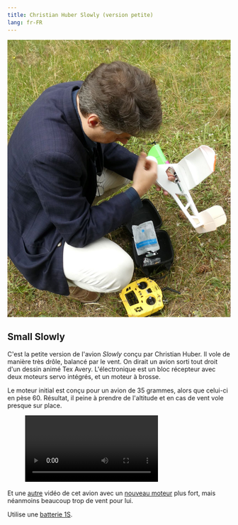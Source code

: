 ```yaml
---
title: Christian Huber Slowly (version petite)
lang: fr-FR
---
```


![](small_slowly.JPG)

## Small Slowly

C'est la petite version de l'avion *Slowly* conçu par Christian Huber. Il vole de manière très drôle, balancé par le vent. On dirait un avion sorti tout droit d'un dessin animé Tex Avery.  L'électronique est un bloc récepteur avec deux moteurs servo intégrés, et un moteur à brosse.

Le moteur initial est conçu pour un avion de 35 grammes, alors que celui-ci en pèse 60.  Résultat, il peine à prendre de l'altitude et en cas de vent vole presque sur place.

<figure class="video_container">
  <video controls="true" allowfullscreen="true">
    <source src="small_slowly.mp4" type="video/mp4">
    <source src="small_slowly.ogv" type="video/ogv">
    <source src="small_slowly.webm" type="video/webm">
  </video>


</figure>

Et une [autre](https://photos.app.goo.gl/fWRerusQgjrGRbts9) vidéo de cet avion avec un [nouveau moteur](https://fr.aliexpress.com/item/32790519063.html) plus fort, mais néanmoins beaucoup trop de vent pour lui.

Utilise une [batterie 1S](https://hobbyking.com/fr_fr/turnigy-nano-tech-200mah-1s-35-70c-lipoly-battery-5pcs.html).